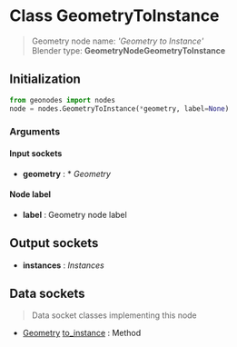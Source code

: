 
# Class GeometryToInstance

> Geometry node name: _'Geometry to Instance'_<br>Blender type:  **GeometryNodeGeometryToInstance**

## Initialization


```python
from geonodes import nodes
node = nodes.GeometryToInstance(*geometry, label=None)
```


### Arguments


#### Input sockets



- **geometry** : * _Geometry_



#### Node label



- **label** : Geometry node label



## Output sockets



- **instances** : _Instances_



## Data sockets

> Data socket classes implementing this node


- [Geometry](./sockets/Geometry.md) [to_instance](./sockets/Geometry.md#to_instance) : Method


